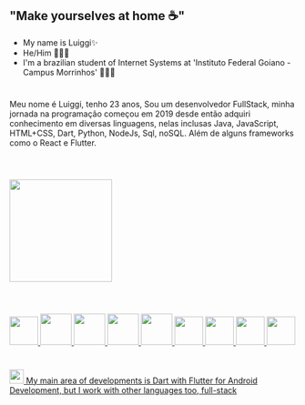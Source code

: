 
## "Make yourselves at home ☕"
- My name is Luiggi✨
- He/Him 👨🏻‍💻
- I'm a brazilian student of Internet Systems at 'Instituto Federal Goiano - Campus Morrinhos' 🙋🏻‍♂️
# 

Meu nome é Luiggi, tenho 23 anos, Sou um desenvolvedor FullStack, minha jornada na programação
começou em 2019 desde então adquiri conhecimento em diversas linguagens, nelas inclusas Java,
JavaScript, HTML+CSS, Dart, Python, NodeJs, Sql, noSQL. Além de alguns frameworks como o React e Flutter.

# 
<div>
<br>
<a href="https://github.com/ludige">
<img loading="lazy" height="180em" src="https://github-readme-stats.vercel.app/api/top-langs/?username=ludige&layout=compact&langs_count=7&theme=dracula"/>
</div>

#

<div>
<br> 
<img loading="lazy" src="https://cdn.jsdelivr.net/gh/devicons/devicon@latest/icons/vscode/vscode-original.svg" width="50" height="50" />
<img loading="lazy" src="https://cdn.jsdelivr.net/gh/devicons/devicon/icons/java/java-original.svg" width="55" height="55"/>
<img loading="lazy" src="https://cdn.jsdelivr.net/gh/devicons/devicon/icons/javascript/javascript-original.svg" width="55" height="55"/>
<img loading="lazy" src="https://cdn.jsdelivr.net/gh/devicons/devicon/icons/nodejs/nodejs-original.svg" width="55" height="55"/>
<img loading="lazy" src="https://cdn.jsdelivr.net/gh/devicons/devicon/icons/python/python-plain.svg" width="55" height="55"/>
<img loading="lazy" src="https://cdn.jsdelivr.net/gh/devicons/devicon/icons/dart/dart-original.svg" width="50" height="50"/>
<img loading="lazy" src="https://cdn.jsdelivr.net/gh/devicons/devicon/icons/flutter/flutter-original.svg" width="50" height="50"/>
<img loading="lazy" src="https://cdn.jsdelivr.net/gh/devicons/devicon@latest/icons/react/react-original.svg" width="50" height="50"/>
<img loading="lazy" src="https://cdn.jsdelivr.net/gh/devicons/devicon@latest/icons/mysql/mysql-original.svg" width="50" height="50"/>
          
          
</div>

#
<img loading="lazy" src="https://cdn.jsdelivr.net/gh/devicons/devicon/icons/flutter/flutter-original.svg" width="25" height="25"/> My main area of developments is Dart with Flutter for Android Development, but I work with other languages too, full-stack


